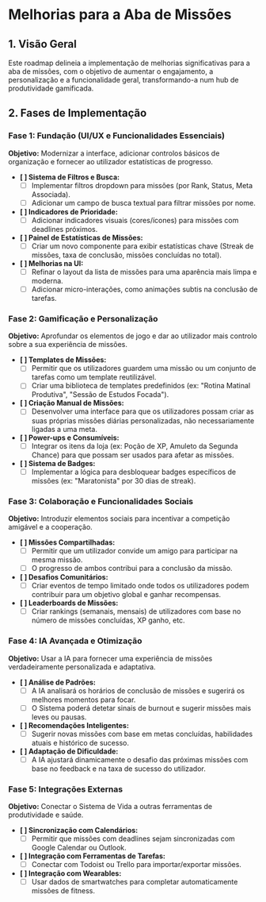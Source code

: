 # Melhorias para a Aba de Missões

## 1. Visão Geral

Este roadmap delineia a implementação de melhorias significativas para a aba de missões, com o objetivo de aumentar o engajamento, a personalização e a funcionalidade geral, transformando-a num hub de produtividade gamificada.

## 2. Fases de Implementação

### Fase 1: Fundação (UI/UX e Funcionalidades Essenciais)
**Objetivo:** Modernizar a interface, adicionar controlos básicos de organização e fornecer ao utilizador estatísticas de progresso.

- **[ ] Sistema de Filtros e Busca:**
    - [ ] Implementar filtros dropdown para missões (por Rank, Status, Meta Associada).
    - [ ] Adicionar um campo de busca textual para filtrar missões por nome.
- **[ ] Indicadores de Prioridade:**
    - [ ] Adicionar indicadores visuais (cores/ícones) para missões com deadlines próximos.
- **[ ] Painel de Estatísticas de Missões:**
    - [ ] Criar um novo componente para exibir estatísticas chave (Streak de missões, taxa de conclusão, missões concluídas no total).
- **[ ] Melhorias na UI:**
    - [ ] Refinar o layout da lista de missões para uma aparência mais limpa e moderna.
    - [ ] Adicionar micro-interações, como animações subtis na conclusão de tarefas.

### Fase 2: Gamificação e Personalização
**Objetivo:** Aprofundar os elementos de jogo e dar ao utilizador mais controlo sobre a sua experiência de missões.

- **[ ] Templates de Missões:**
    - [ ] Permitir que os utilizadores guardem uma missão ou um conjunto de tarefas como um template reutilizável.
    - [ ] Criar uma biblioteca de templates predefinidos (ex: "Rotina Matinal Produtiva", "Sessão de Estudos Focada").
- **[ ] Criação Manual de Missões:**
    - [ ] Desenvolver uma interface para que os utilizadores possam criar as suas próprias missões diárias personalizadas, não necessariamente ligadas a uma meta.
- **[ ] Power-ups e Consumíveis:**
    - [ ] Integrar os itens da loja (ex: Poção de XP, Amuleto da Segunda Chance) para que possam ser usados para afetar as missões.
- **[ ] Sistema de Badges:**
    - [ ] Implementar a lógica para desbloquear badges específicos de missões (ex: "Maratonista" por 30 dias de streak).

### Fase 3: Colaboração e Funcionalidades Sociais
**Objetivo:** Introduzir elementos sociais para incentivar a competição amigável e a cooperação.

- **[ ] Missões Compartilhadas:**
    - [ ] Permitir que um utilizador convide um amigo para participar na mesma missão.
    - [ ] O progresso de ambos contribui para a conclusão da missão.
- **[ ] Desafios Comunitários:**
    - [ ] Criar eventos de tempo limitado onde todos os utilizadores podem contribuir para um objetivo global e ganhar recompensas.
- **[ ] Leaderboards de Missões:**
    - [ ] Criar rankings (semanais, mensais) de utilizadores com base no número de missões concluídas, XP ganho, etc.

### Fase 4: IA Avançada e Otimização
**Objetivo:** Usar a IA para fornecer uma experiência de missões verdadeiramente personalizada e adaptativa.

- **[ ] Análise de Padrões:**
    - [ ] A IA analisará os horários de conclusão de missões e sugerirá os melhores momentos para focar.
    - [ ] O Sistema poderá detetar sinais de burnout e sugerir missões mais leves ou pausas.
- **[ ] Recomendações Inteligentes:**
    - [ ] Sugerir novas missões com base em metas concluídas, habilidades atuais e histórico de sucesso.
- **[ ] Adaptação de Dificuldade:**
    - [ ] A IA ajustará dinamicamente o desafio das próximas missões com base no feedback e na taxa de sucesso do utilizador.

### Fase 5: Integrações Externas
**Objetivo:** Conectar o Sistema de Vida a outras ferramentas de produtividade e saúde.

- **[ ] Sincronização com Calendários:**
    - [ ] Permitir que missões com deadlines sejam sincronizadas com Google Calendar ou Outlook.
- **[ ] Integração com Ferramentas de Tarefas:**
    - [ ] Conectar com Todoist ou Trello para importar/exportar missões.
- **[ ] Integração com Wearables:**
    - [ ] Usar dados de smartwatches para completar automaticamente missões de fitness.
